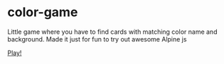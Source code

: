 # color-game
Little game where you have to find cards with matching color name and background. Made it just for fun to try out awesome Alpine js

[Play!](https://miggi-color-game.netlify.app)
